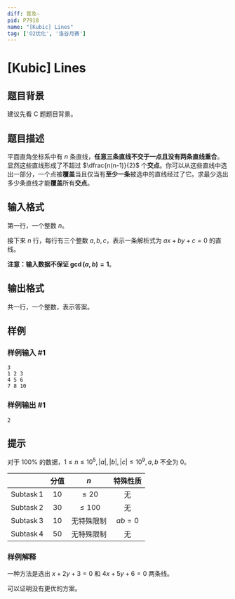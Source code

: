 ```yaml
---
diff: 普及-
pid: P7918
name: "[Kubic] Lines"
tag: ['O2优化', '洛谷月赛']
---
```

# [Kubic] Lines
## 题目背景

建议先看 C 题题目背景。
## 题目描述

平面直角坐标系中有 $n$ 条直线，**任意三条直线不交于一点且没有两条直线重合**。显然这些直线形成了不超过 $\dfrac{n(n-1)}{2}$ 个**交点**。你可以从这些直线中选出一部分，一个点被**覆盖**当且仅当有**至少一条**被选中的直线经过了它。求最少选出多少条直线才能**覆盖**所有**交点**。
## 输入格式

第一行，一个整数 $n$。

接下来 $n$ 行，每行有三个整数 $a,b,c$，表示一条解析式为 $ax+by+c=0$ 的直线。

**注意：输入数据不保证 $\gcd(a,b)=1$**。
## 输出格式

共一行，一个整数，表示答案。
## 样例

### 样例输入 #1
```
3
1 2 3
4 5 6
7 8 10
```
### 样例输出 #1
```
2

```
## 提示

对于 $100\%$ 的数据，$1\le n\le 10^5,|a|,|b|,|c|\le 10^9,a,b$ 不全为 $0$。

||分值|$n$|特殊性质|
|:-:|:-:|:-:|:-:|
|$\operatorname{Subtask}1$|$10$|$\le 20$|无|
|$\operatorname{Subtask}2$|$30$|$\le 100$|无|
|$\operatorname{Subtask}3$|$10$|无特殊限制|$ab=0$|
|$\operatorname{Subtask}4$|$50$|无特殊限制|无|

### 样例解释

一种方法是选出 $x+2y+3=0$ 和 $4x+5y+6=0$ 两条线。

可以证明没有更优的方案。
